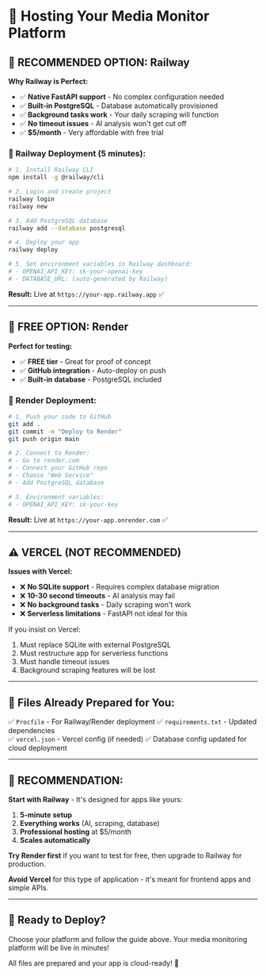 # 🚀 Hosting Your Media Monitor Platform

## 🎯 **RECOMMENDED OPTION: Railway** 

**Why Railway is Perfect:**
- ✅ **Native FastAPI support** - No complex configuration needed
- ✅ **Built-in PostgreSQL** - Database automatically provisioned  
- ✅ **Background tasks work** - Your daily scraping will function
- ✅ **No timeout issues** - AI analysis won't get cut off
- ✅ **$5/month** - Very affordable with free trial

### 🚂 Railway Deployment (5 minutes):

```bash
# 1. Install Railway CLI
npm install -g @railway/cli

# 2. Login and create project
railway login
railway new

# 3. Add PostgreSQL database
railway add --database postgresql

# 4. Deploy your app
railway deploy

# 5. Set environment variables in Railway dashboard:
# - OPENAI_API_KEY: sk-your-openai-key
# - DATABASE_URL: (auto-generated by Railway)
```

**Result:** Live at `https://your-app.railway.app` ✅

---

## 🎨 **FREE OPTION: Render**

**Perfect for testing:**
- ✅ **FREE tier** - Great for proof of concept
- ✅ **GitHub integration** - Auto-deploy on push
- ✅ **Built-in database** - PostgreSQL included

### 🎨 Render Deployment:

```bash
# 1. Push your code to GitHub
git add .
git commit -m "Deploy to Render"
git push origin main

# 2. Connect to Render:
# - Go to render.com
# - Connect your GitHub repo
# - Choose "Web Service"
# - Add PostgreSQL database

# 3. Environment variables:
# - OPENAI_API_KEY: sk-your-key
```

**Result:** Live at `https://your-app.onrender.com` ✅

---

## ⚠️ **VERCEL (NOT RECOMMENDED)**

**Issues with Vercel:**
- ❌ **No SQLite support** - Requires complex database migration
- ❌ **10-30 second timeouts** - AI analysis may fail
- ❌ **No background tasks** - Daily scraping won't work
- ❌ **Serverless limitations** - FastAPI not ideal for this

If you insist on Vercel:
1. Must replace SQLite with external PostgreSQL
2. Must restructure app for serverless functions  
3. Must handle timeout issues
4. Background scraping features will be lost

---

## 🔧 **Files Already Prepared for You:**

✅ `Procfile` - For Railway/Render deployment
✅ `requirements.txt` - Updated dependencies  
✅ `vercel.json` - Vercel config (if needed)
✅ Database config updated for cloud deployment

---

## 🎯 **RECOMMENDATION:**

**Start with Railway** - It's designed for apps like yours:
1. **5-minute setup** 
2. **Everything works** (AI, scraping, database)
3. **Professional hosting** at $5/month
4. **Scales automatically**

**Try Render first** if you want to test for free, then upgrade to Railway for production.

**Avoid Vercel** for this type of application - it's meant for frontend apps and simple APIs.

---

## 🚀 **Ready to Deploy?**

Choose your platform and follow the guide above. Your media monitoring platform will be live in minutes! 

All files are prepared and your app is cloud-ready! 🌟
